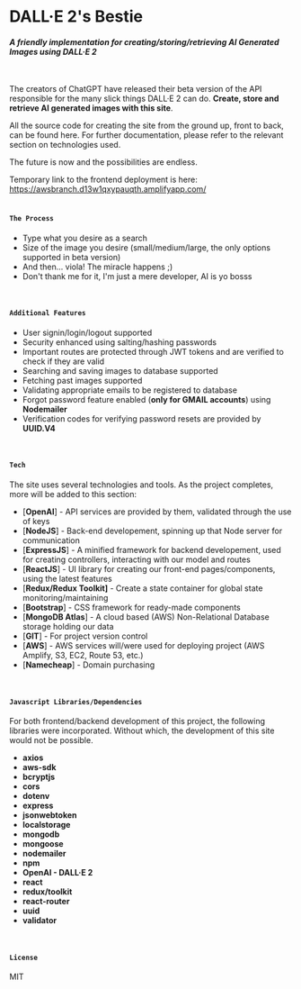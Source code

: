 # DALL·E 2's Bestie
#### _A friendly implementation for creating/storing/retrieving AI Generated Images using DALL·E 2_

<br>

The creators of ChatGPT have released their beta version of the API responsible for the many slick things DALL·E 2 can do. **Create, store and retrieve AI generated images with this site**. 

All the source code for creating the site from the ground up, front to back, can be found here. For further documentation, please refer to the relevant section on technologies used.

The future is now and the possibilities are endless.

Temporary link to the frontend deployment is here: https://awsbranch.d13w1qxypauqth.amplifyapp.com/
<br>
<br>


#### `The Process`
- Type what you desire as a search
- Size of the image you desire (small/medium/large, the only options supported in beta version)
- And then... viola! The miracle happens ;)
- Don't thank me for it, I'm just a mere developer, AI is yo bosss
<br>

#### `Additional Features`

- User signin/login/logout supported
- Security enhanced using salting/hashing passwords
- Important routes are protected through JWT tokens and are verified to check if they  are valid
- Searching and saving images to database supported
- Fetching past images supported
- Validating appropriate emails to be registered to database
- Forgot password feature enabled (**only for GMAIL accounts**) using **Nodemailer**
- Verification codes for verifying password resets are provided by **UUID.V4**
<br>

#### `Tech`

The site uses several technologies and tools. As the project completes, more will be added to this section:

- [**OpenAI**] - API services are provided by them, validated through the use of keys
- [**NodeJS**] - Back-end developement, spinning up that Node server for communication
- [**ExpressJS**] - A minified framework for backend developement, used for creating controllers, interacting with our model and routes
- [**ReactJS**] - UI library for creating our front-end pages/components, using the latest features
- [**Redux/Redux Toolkit]** - Create a state container for global state monitoring/maintaining
- [**Bootstrap**] - CSS framework for ready-made components
- [**MongoDB Atlas**] - A cloud based (AWS) Non-Relational Database storage holding our data
- [**GIT**] - For project version control
- [**AWS**] - AWS services will/were used for deploying project (AWS Amplify, S3, EC2, Route 53, etc.)
- [**Namecheap**] - Domain purchasing
<br>

#### `Javascript Libraries/Dependencies`
For both frontend/backend development of this project, the following libraries were incorporated. Without which, the development of this site would not be possible.

- **axios**
- **aws-sdk**
- **bcryptjs**
- **cors**
- **dotenv**
- **express**
- **jsonwebtoken**
- **localstorage**
- **mongodb**
- **mongoose**
- **nodemailer**
- **npm**
- **OpenAI - DALL·E 2**
- **react**
- **redux/toolkit**
- **react-router**
- **uuid**
- **validator**
<br>

#### `License`

MIT

